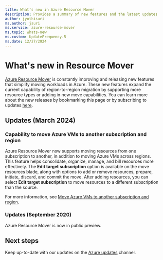 ```yaml
---
title: What's new in Azure Resource Mover
description: Provides a summary of new features and the latest updates in the Azure Resource Mover service.
author: jyothisuri
ms.author: jsuri
ms.service: azure-resource-mover
ms.topic: whats-new 
ms.custom: UpdateFrequency.5
ms.date: 12/27/2024
---
```


# What's new in Resource Mover

[Azure Resource Mover](overview.md) is constantly improving and releasing new features that simplify moving workloads in Azure. These new features expand the current capability of region-to-region migration by supporting more resource types or adding in new move capabilities. 
You can learn more about the new releases by bookmarking this page or by subscribing to updates [here](https://forms.office.com/pages/responsepage.aspx?id=v4j5cvGGr0GRqy180BHbR85jvyZFzJ9Fij7HO6nPfn5UNFc3QTJXNFMwNFhKMDUwOEhOTzdFQzFEMi4u). 

## Updates (March 2024)

### Capability to move Azure VMs to another subscription and region

Azure Resource Mover now supports moving resources from one subscription to another, in addition to moving Azure VMs across regions. This feature helps consolidate, organize, manage, and bill resources more effectively. The **Edit target subscription** option is available on the move resources blade, along with options to add or remove resources, prepare, initiate, discard, and commit the move. After adding resources, you can select **Edit target subscription** to move resources to a different subscription than the source. 

For more information, see [Move Azure VMs to another subscription and region](./move-region-within-resource-group.md).


### Updates (September 2020)

Azure Resource Mover is now in public preview.


## Next steps

Keep up-to-date with our updates on the [Azure updates](https://azure.microsoft.com/updates/?query=resource%20mover) channel.